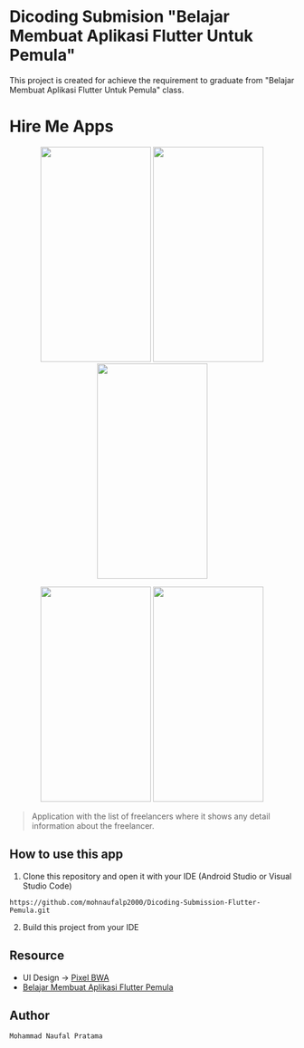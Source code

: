 # Dicoding Submision "Belajar Membuat Aplikasi Flutter Untuk Pemula"

This project is created for achieve the requirement to graduate from "Belajar Membuat Aplikasi Flutter Untuk Pemula" class.


# Hire Me Apps

<p align="center">
  <img src="https://user-images.githubusercontent.com/49554106/123866711-a2b3b300-d957-11eb-86b9-8fb0cdb3fe95.jpg" width="195" height="380"/> 
  <img src="https://user-images.githubusercontent.com/49554106/123866782-b65f1980-d957-11eb-9b7d-d2164e798acf.jpg" width="195" height="380"/> 
  <img src="https://user-images.githubusercontent.com/49554106/123866829-c7a82600-d957-11eb-997a-1b460f4ff2cb.jpg" width="195" height="380"/>  
</tr></table>
</p>



<p align="center">
  <img src="https://user-images.githubusercontent.com/49554106/123866963-edcdc600-d957-11eb-8c4b-30bbc94ea5e6.gif" width="195" height="380"/> 
  <img src="https://user-images.githubusercontent.com/49554106/123867160-35545200-d958-11eb-9673-7384e5103989.jpg" width="195" height="380"/>   
</tr></table>  
</p>

> Application with the list of freelancers where it shows any detail information about the freelancer.

## How to use this app

1. Clone this repository and open it with your IDE (Android Studio or Visual Studio Code)
```
https://github.com/mohnaufalp2000/Dicoding-Submission-Flutter-Pemula.git
```

2. Build this project from your IDE



## Resource

- UI Design -> [Pixel BWA](https://pixel.buildwithangga.com/details/find-freelancer) 
- [Belajar Membuat Aplikasi Flutter Pemula](https://www.dicoding.com/academies/159)

## Author

```
Mohammad Naufal Pratama
```

